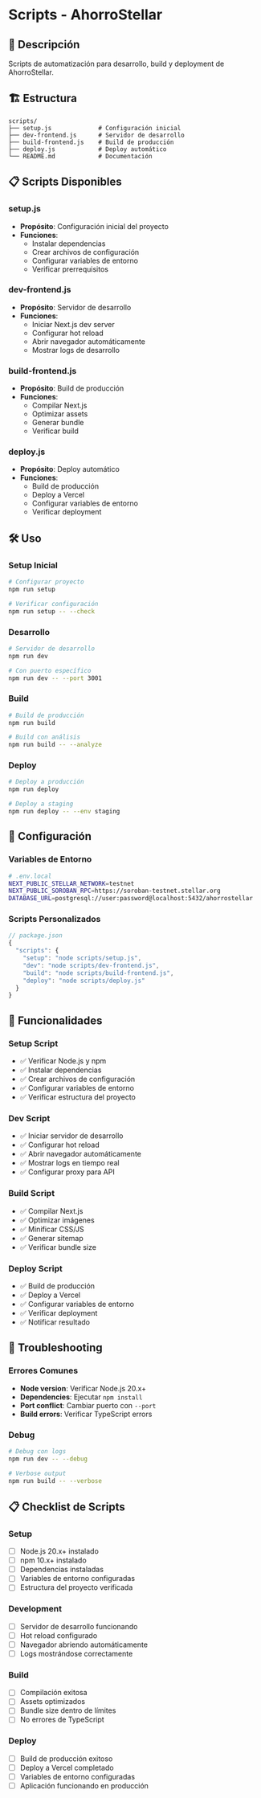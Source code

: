 # Scripts - AhorroStellar

## 🚀 Descripción
Scripts de automatización para desarrollo, build y deployment de AhorroStellar.

## 🏗️ Estructura
```
scripts/
├── setup.js             # Configuración inicial
├── dev-frontend.js      # Servidor de desarrollo
├── build-frontend.js    # Build de producción
├── deploy.js            # Deploy automático
└── README.md            # Documentación
```

## 📋 Scripts Disponibles

### **setup.js**
- **Propósito**: Configuración inicial del proyecto
- **Funciones**:
  - Instalar dependencias
  - Crear archivos de configuración
  - Configurar variables de entorno
  - Verificar prerrequisitos

### **dev-frontend.js**
- **Propósito**: Servidor de desarrollo
- **Funciones**:
  - Iniciar Next.js dev server
  - Configurar hot reload
  - Abrir navegador automáticamente
  - Mostrar logs de desarrollo

### **build-frontend.js**
- **Propósito**: Build de producción
- **Funciones**:
  - Compilar Next.js
  - Optimizar assets
  - Generar bundle
  - Verificar build

### **deploy.js**
- **Propósito**: Deploy automático
- **Funciones**:
  - Build de producción
  - Deploy a Vercel
  - Configurar variables de entorno
  - Verificar deployment

## 🛠️ Uso

### **Setup Inicial**
```bash
# Configurar proyecto
npm run setup

# Verificar configuración
npm run setup -- --check
```

### **Desarrollo**
```bash
# Servidor de desarrollo
npm run dev

# Con puerto específico
npm run dev -- --port 3001
```

### **Build**
```bash
# Build de producción
npm run build

# Build con análisis
npm run build -- --analyze
```

### **Deploy**
```bash
# Deploy a producción
npm run deploy

# Deploy a staging
npm run deploy -- --env staging
```

## 🔧 Configuración

### **Variables de Entorno**
```bash
# .env.local
NEXT_PUBLIC_STELLAR_NETWORK=testnet
NEXT_PUBLIC_SOROBAN_RPC=https://soroban-testnet.stellar.org
DATABASE_URL=postgresql://user:password@localhost:5432/ahorrostellar
```

### **Scripts Personalizados**
```javascript
// package.json
{
  "scripts": {
    "setup": "node scripts/setup.js",
    "dev": "node scripts/dev-frontend.js",
    "build": "node scripts/build-frontend.js",
    "deploy": "node scripts/deploy.js"
  }
}
```

## 🎯 Funcionalidades

### **Setup Script**
- ✅ Verificar Node.js y npm
- ✅ Instalar dependencias
- ✅ Crear archivos de configuración
- ✅ Configurar variables de entorno
- ✅ Verificar estructura del proyecto

### **Dev Script**
- ✅ Iniciar servidor de desarrollo
- ✅ Configurar hot reload
- ✅ Abrir navegador automáticamente
- ✅ Mostrar logs en tiempo real
- ✅ Configurar proxy para API

### **Build Script**
- ✅ Compilar Next.js
- ✅ Optimizar imágenes
- ✅ Minificar CSS/JS
- ✅ Generar sitemap
- ✅ Verificar bundle size

### **Deploy Script**
- ✅ Build de producción
- ✅ Deploy a Vercel
- ✅ Configurar variables de entorno
- ✅ Verificar deployment
- ✅ Notificar resultado

## 🚨 Troubleshooting

### **Errores Comunes**
- **Node version**: Verificar Node.js 20.x+
- **Dependencies**: Ejecutar `npm install`
- **Port conflict**: Cambiar puerto con `--port`
- **Build errors**: Verificar TypeScript errors

### **Debug**
```bash
# Debug con logs
npm run dev -- --debug

# Verbose output
npm run build -- --verbose
```

## 📋 Checklist de Scripts

### **Setup**
- [ ] Node.js 20.x+ instalado
- [ ] npm 10.x+ instalado
- [ ] Dependencias instaladas
- [ ] Variables de entorno configuradas
- [ ] Estructura del proyecto verificada

### **Development**
- [ ] Servidor de desarrollo funcionando
- [ ] Hot reload configurado
- [ ] Navegador abriendo automáticamente
- [ ] Logs mostrándose correctamente

### **Build**
- [ ] Compilación exitosa
- [ ] Assets optimizados
- [ ] Bundle size dentro de límites
- [ ] No errores de TypeScript

### **Deploy**
- [ ] Build de producción exitoso
- [ ] Deploy a Vercel completado
- [ ] Variables de entorno configuradas
- [ ] Aplicación funcionando en producción
